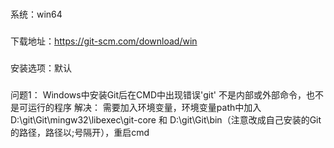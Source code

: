 ###
系统：win64
###
下载地址：https://git-scm.com/download/win
###
安装选项：默认
###
问题1：
Windows中安装Git后在CMD中出现错误'git' 不是内部或外部命令，也不是可运行的程序
解决：
需要加入环境变量，环境变量path中加入D:\git\Git\mingw32\libexec\git-core 和 D:\git\Git\bin（注意改成自己安装的Git的路径，路径以;号隔开），重启cmd
